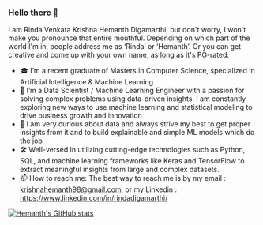 ### Hello there 👋

I am Rinda Venkata Krishna Hemanth Digamarthi, but don't worry, I won't make you pronounce that entire mouthful. Depending on which part of the world I'm in, people address me as ‘Rinda’ or ‘Hemanth’. Or you can get creative and come up with your own name, as long as it's PG-rated.

- 🎓 I’m a recent graduate of Masters in Computer Science, specialized in Artificial Intelligence & Machine Learning
- 🌱 I’m a Data Scientist / Machine Learning Engineer with a passion for solving complex problems using data-driven insights. I am constantly exploring new ways to use machine learning and statistical modeling to drive business growth and innovation
- 🎯 I am very curious about data and always strive my best to get proper insights from it and to build explainable and simple ML models which do the job
- 🛠 Well-versed in utilizing cutting-edge technologies such as Python, SQL, and machine learning frameworks like Keras and TensorFlow to extract meaningful insights from large and complex datasets.
- 📫 How to reach me: The best way to reach me is by my email : krishnahemanth98@gmail.com, or my Linkedin : https://www.linkedin.com/in/rindadigamarthi/


[![Hemanth's GitHub stats](https://github-readme-stats.vercel.app/api?username=hemanth-drvk)](https://github.com/anuraghazra/github-readme-stats)
